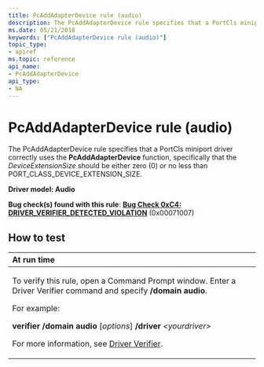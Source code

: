 ```yaml
---
title: PcAddAdapterDevice rule (audio)
description: The PcAddAdapterDevice rule specifies that a PortCls miniport driver correctly uses the PcAddAdapterDevice function, specifically that the DeviceExtensionSize should be either zero (0) or no less than PORT\_CLASS\_DEVICE\_EXTENSION\_SIZE.
ms.date: 05/21/2018
keywords: ["PcAddAdapterDevice rule (audio)"]
topic_type:
- apiref
ms.topic: reference
api_name:
- PcAddAdapterDevice
api_type:
- NA
---
```


# PcAddAdapterDevice rule (audio)


The PcAddAdapterDevice rule specifies that a PortCls miniport driver correctly uses the **PcAddAdapterDevice** function, specifically that the *DeviceExtensionSize* should be either zero (0) or no less than PORT\_CLASS\_DEVICE\_EXTENSION\_SIZE.

**Driver model: Audio**

**Bug check(s) found with this rule**: [**Bug Check 0xC4: DRIVER\_VERIFIER\_DETECTED\_VIOLATION**](../debugger/bug-check-0xc4--driver-verifier-detected-violation.md) (0x00071007)


## How to test

<table>
<colgroup>
<col width="100%" />
</colgroup>
<thead>
<tr class="header">
<th align="left">At run time</th>
</tr>
</thead>
<tbody>
<tr class="odd">
<td align="left"><p>To verify this rule, open a Command Prompt window. Enter a Driver Verifier command and specify <strong>/domain audio</strong>.</p>
<p>For example:</p>
<p><strong>verifier /domain audio</strong> [<em>options</em>] <strong>/driver</strong> <em>&lt;yourdriver&gt;</em></p>
<p>For more information, see <a href="/windows-hardware/drivers/devtest/driver-verifier" data-raw-source="[Driver Verifier](./driver-verifier.md)">Driver Verifier</a>.</p></td>
</tr>
</tbody>
</table>

 

